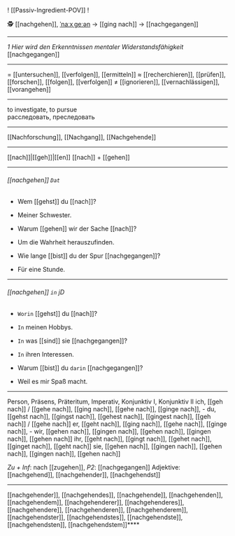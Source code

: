  ! [[Passiv-Ingredient-POV]] !

🕵️ [[nachgehen]], [ˈnaːxˌɡeːən](https://youglish.com/pronounce/nachgehen/german) → [[ging nach]] → [[nachgegangen]]

---
*1 Hier wird den Erkenntnissen mentaler Widerstandsfähigkeit* [[nachgegangen]]  

---
= [[untersuchen]], [[verfolgen]], [[ermitteln]]
≈ [[recherchieren]], [[prüfen]], [[forschen]], [[folgen]], [[verfolgen]]
≠ [[ignorieren]], [[vernachlässigen]], [[vorangehen]]

---
to investigate, to pursue  
расследовать, преследовать

---
[[Nachforschung]], [[Nachgang]], [[Nachgehende]]

---
[[nach]]|[[geh]]|[[en]]
[[nach]] + [[gehen]]


---
###### [[nachgehen]] `Dat`
- Wem [[gehst]] du [[nach]]?
- Meiner Schwester.

- Warum [[gehen]] wir der Sache [[nach]]?
- Um die Wahrheit herauszufinden.

- Wie lange [[bist]] du der Spur [[nachgegangen]]?
- Für eine Stunde.

---
###### [[nachgehen]] `in` jD
- `Worin` [[gehst]] du [[nach]]?
- `In` meinen Hobbys.

- `In` was [[sind]] sie [[nachgegangen]]?
- `In` ihren Interessen.

- Warum [[bist]] du `darin` [[nachgegangen]]?
- Weil es mir Spaß macht.

---
Person, Präsens, Präteritum, Imperativ, Konjunktiv I, Konjunktiv II
ich, [[geh nach]] / [[gehe nach]], [[ging nach]], [[gehe nach]], [[ginge nach]], -
du, [[gehst nach]], [[gingst nach]], [[gehest nach]], [[gingest nach]], [[geh nach]] / [[gehe nach]]
er, [[geht nach]], [[ging nach]], [[gehe nach]], [[ginge nach]], -
wir, [[gehen nach]], [[gingen nach]], [[gehen nach]], [[gingen nach]], [[gehen nach]]
ihr, [[geht nach]], [[gingt nach]], [[gehet nach]], [[ginget nach]], [[geht nach]]
sie, [[gehen nach]], [[gingen nach]], [[gehen nach]], [[gingen nach]], [[gehen nach]]

*Zu + Inf*: nach [[zugehen]], *P2*: [[nachgegangen]]
Adjektive: [[nachgehend]], [[nachgehender]], [[nachgehendst]]

---
[[nachgehender]], [[nachgehendes]], [[nachgehende]], [[nachgehenden]], [[nachgehendem]], [[nachgehenderer]], [[nachgehenderes]], [[nachgehendere]], [[nachgehenderen]], [[nachgehenderem]], [[nachgehendster]], [[nachgehendstes]], [[nachgehendste]], [[nachgehendsten]], [[nachgehendstem]]****